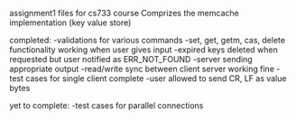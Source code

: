 assignment1 files for cs733 course
Comprizes the memcache implementation (key value store)

completed:
	-validations for various commands
	-set, get, getm, cas, delete functionality working when user gives input
	-expired keys deleted when requested but user notified as ERR_NOT_FOUND
	-server sending appropriate output
	-read/write sync between client server working fine
	-test cases for single client complete
	-user allowed to send CR, LF as value bytes

yet to complete:
	-test cases for parallel connections

